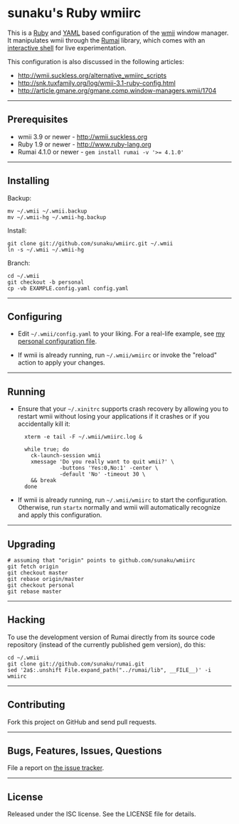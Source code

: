 sunaku's Ruby wmiirc
==============================================================================

This is a [Ruby][1] and [YAML][2] based configuration of the [wmii][3]
window manager.  It manipulates wmii through the [Rumai][4] library,
which comes with an [interactive shell][5] for live experimentation.

[1]: http://ruby-lang.org
[2]: http://yaml.org
[3]: http://wmii.suckless.org
[4]: http://snk.tuxfamily.org/lib/rumai/
[5]: http://snk.tuxfamily.org/lib/rumai/#EXAMPLES

This configuration is also discussed in the following articles:

* <http://wmii.suckless.org/alternative_wmiirc_scripts>
* <http://snk.tuxfamily.org/log/wmii-3.1-ruby-config.html>
* <http://article.gmane.org/gmane.comp.window-managers.wmii/1704>

------------------------------------------------------------------------------
Prerequisites
------------------------------------------------------------------------------

* wmii 3.9 or newer     -  <http://wmii.suckless.org>
* Ruby 1.9 or newer     -  <http://www.ruby-lang.org>
* Rumai 4.1.0 or newer  -  `gem install rumai -v '>= 4.1.0'`

------------------------------------------------------------------------------
Installing
------------------------------------------------------------------------------

Backup:

    mv ~/.wmii ~/.wmii.backup
    mv ~/.wmii-hg ~/.wmii-hg.backup

Install:

    git clone git://github.com/sunaku/wmiirc.git ~/.wmii
    ln -s ~/.wmii ~/.wmii-hg

Branch:

    cd ~/.wmii
    git checkout -b personal
    cp -vb EXAMPLE.config.yaml config.yaml

------------------------------------------------------------------------------
Configuring
------------------------------------------------------------------------------

* Edit `~/.wmii/config.yaml` to your liking. For a real-life example,
  see [my personal configuration file](
  http://github.com/sunaku/wmiirc/blob/personal/config.yaml).

* If wmii is already running, run `~/.wmii/wmiirc` or
  invoke the "reload" action to apply your changes.

------------------------------------------------------------------------------
Running
------------------------------------------------------------------------------

* Ensure that your `~/.xinitrc` supports crash recovery by allowing you to
  restart wmii without losing your applications if it crashes or if you
  accidentally kill it:

        xterm -e tail -F ~/.wmii/wmiirc.log &

        while true; do
          ck-launch-session wmii
          xmessage 'Do you really want to quit wmii?' \
                   -buttons 'Yes:0,No:1' -center \
                   -default 'No' -timeout 30 \
          && break
        done

* If wmii is already running, run `~/.wmii/wmiirc` to start the configuration.
  Otherwise, run `startx` normally and wmii will automatically recognize and
  apply this configuration.

------------------------------------------------------------------------------
Upgrading
------------------------------------------------------------------------------

    # assuming that "origin" points to github.com/sunaku/wmiirc
    git fetch origin
    git checkout master
    git rebase origin/master
    git checkout personal
    git rebase master

------------------------------------------------------------------------------
Hacking
------------------------------------------------------------------------------

To use the development version of Rumai directly from its source code
repository (instead of the currently published gem version), do this:

    cd ~/.wmii
    git clone git://github.com/sunaku/rumai.git
    sed '2a$:.unshift File.expand_path("../rumai/lib", __FILE__)' -i wmiirc

------------------------------------------------------------------------------
Contributing
------------------------------------------------------------------------------

Fork this project on GitHub and send pull requests.

------------------------------------------------------------------------------
Bugs, Features, Issues, Questions
------------------------------------------------------------------------------

File a report on [the issue tracker](http://github.com/sunaku/wmiirc/issues/).

------------------------------------------------------------------------------
License
------------------------------------------------------------------------------

Released under the ISC license.  See the LICENSE file for details.
